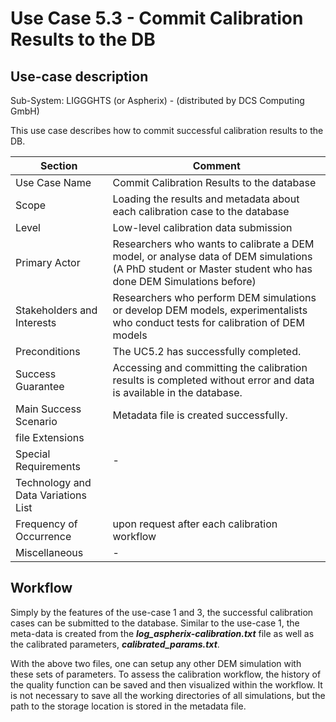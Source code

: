 Use Case 5.3 - Commit Calibration Results to the DB
======================

## Use-case description

Sub-System:  LIGGGHTS (or Aspherix) - (distributed by DCS Computing GmbH) 

This use case describes how to commit successful calibration results to the DB.


| Section                             | Comment                                                      |
| ----------------------------------- | ------------------------------------------------------------ |
| Use Case Name                       | Commit Calibration Results to the database                   |
| Scope                               | Loading the results and metadata about each calibration case to the database |
| Level                               | Low-level calibration data submission                        |
| Primary Actor                       | Researchers who wants to calibrate a DEM model, or analyse data of DEM simulations (A PhD student or Master student who has done DEM Simulations before) |
| Stakeholders and Interests          | Researchers who perform DEM simulations or develop DEM models, experimentalists who conduct tests for calibration of DEM models |
| Preconditions                       | The UC5.2 has successfully completed.                        |
| Success Guarantee                   | Accessing and committing the calibration results is completed without error and data is available in the database. |
| Main Success Scenario               | Metadata file is created successfully.                       |
| file Extensions                     |                                                              |
| Special Requirements                | -                                                            |
| Technology and Data Variations List |                                                              |
| Frequency of Occurrence             | upon request after each calibration workflow                 |
| Miscellaneous                       | -                                                            |

## Workflow

Simply by the features of the use-case 1 and 3, the successful calibration cases can be submitted to the database. Similar to the use-case 1, the meta-data is created from the ***log_aspherix-calibration.txt*** file as well as the calibrated parameters, ***calibrated_params.txt***. 

With the above two files, one can setup any other DEM simulation with these sets of parameters. To assess the calibration workflow, the history of the quality function can be saved and then visualized within the workflow. It is not necessary to save all the working directories of all simulations, but the path to the storage location is stored in the metadata file.

